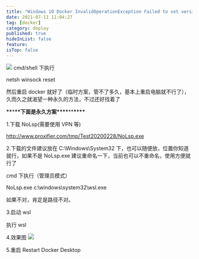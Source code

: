 ```yaml
---
title: "Windows 10 Docker InvalidOperationException Failed to set version to docker-desktop: exit code: -1"
date: 2021-07-11 11:04:27
tag: [docker]
category: deploy
published: true
hideInList: false
feature:
isTop: false
---
```


![](https://clearlove443.github.io//post-images/1625972721746.png)
cmd/shell 下执行

netsh winsock reset

然后重启 docker 就好了（临时方案，管不了多久，基本上重启电脑就不行了），久而久之就渴望一种永久的方法，不过还好找着了

****\*\*****\*****\*\*****下面是永久方案****\*\*\*\*****\*\*****\*\*\*\*****

1.下载 NoLsp(需要使用 VPN 等)

http://www.proxifier.com/tmp/Test20200228/NoLsp.exe

2.下载的文件建议放在 C:\Windows\System32 下，也可以随便放，位置你知道就行，如果不是 NoLsp.exe 建议重命名一下，当前也可以不重命名，使用方便就行了

cmd 下执行（管理员模式）

NoLsp.exe c:\windows\system32\wsl.exe

如果不对，肯定是路径不对。

3.启动 wsl

执行 wsl

4.效果图
![](https://clearlove443.github.io//post-images/1625972788739.png)

5.重启 Restart Docker Desktop

